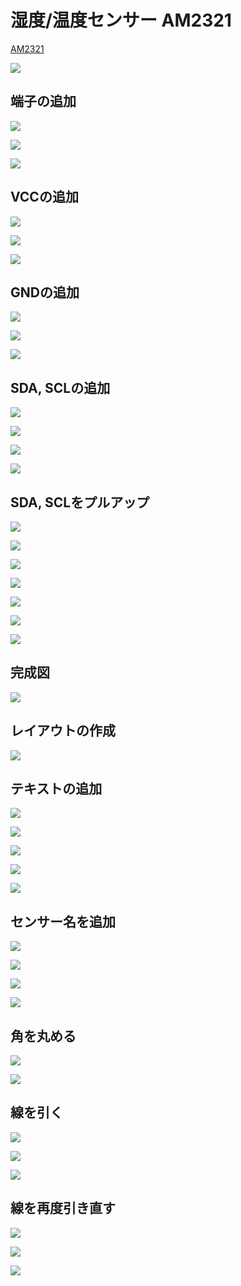 # 湿度/温度センサー AM2321

[AM2321](http://akizukidenshi.com/catalog/g/gM-07001/)

![](img/amp000.png)


## 端子の追加

![](img/amp001.png)

![](img/amp002.png)

![](img/amp003.png)

## VCCの追加

![](img/amp005.png)

![](img/amp004.png)

![](img/amp006.png)


## GNDの追加

![](img/amp007.png)

![](img/amp008.png)

![](img/amp009.png)

## SDA, SCLの追加

![](img/amp010.png)

![](img/amp011.png)

![](img/amp012.png)

![](img/amp013.png)

## SDA, SCLをプルアップ

![](img/amp014.png)

![](img/amp015.png)

![](img/amp016.png)

![](img/amp017.png)

![](img/amp018.png)

![](img/amp019.png)

![](img/amp021.png)

## 完成図

![](img/amp020.png)

## レイアウトの作成

![](img/amp022.png)

## テキストの追加

![](img/amp023.png)

![](img/amp024.png)

![](img/amp025.png)

![](img/amp026.png)

![](img/amp027.png)

## センサー名を追加

![](img/amp028.png)

![](img/amp029.png)

![](img/amp030.png)

![](img/amp031.png)

## 角を丸める

![](img/amp032.png)

![](img/amp033.png)

## 線を引く

![](img/amp034.png)

![](img/amp035.png)

![](img/amp036.png)

## 線を再度引き直す

![](img/amp037.png)

![](img/amp038.png)

![](img/amp039.png)


